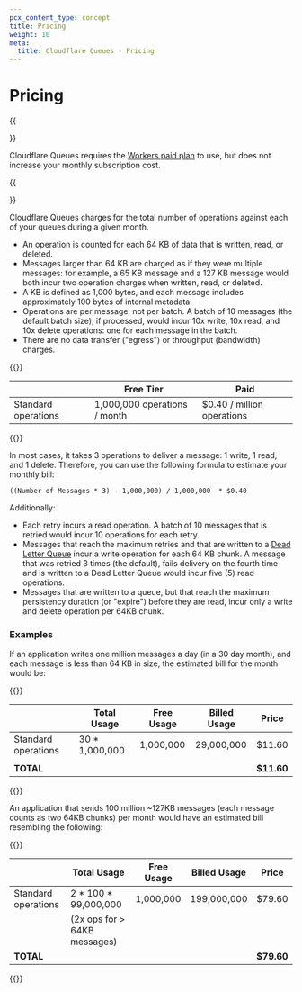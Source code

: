 ```yaml
---
pcx_content_type: concept
title: Pricing
weight: 10
meta:
  title: Cloudflare Queues - Pricing
---
```


# Pricing

{{<Aside type="note">}}

Cloudflare Queues requires the [Workers paid plan](https://developers.cloudflare.com/workers/platform/pricing/) to use, but does not increase your monthly subscription cost.

{{</Aside>}}

Cloudflare Queues charges for the total number of operations against each of your queues during a given month.

* An operation is counted for each 64 KB of data that is written, read, or deleted.
* Messages larger than 64 KB are charged as if they were multiple messages: for example, a 65 KB message and a 127 KB message would both incur two operation charges when written, read, or deleted.
* A KB is defined as 1,000 bytes, and each message includes approximately 100 bytes of internal metadata.
* Operations are per message, not per batch. A batch of 10 messages (the default batch size), if processed, would incur 10x write, 10x read, and 10x delete operations: one for each message in the batch.
* There are no data transfer ("egress") or throughput (bandwidth) charges.

{{<table-wrap>}}

|                     | Free Tier                    | Paid                       |
| ------------------- | ---------------------------- | -------------------------- |
| Standard operations | 1,000,000 operations / month | $0.40 / million operations |

{{</table-wrap>}}

In most cases, it takes 3 operations to deliver a message: 1 write, 1 read, and 1 delete. Therefore, you can use the following formula to estimate your monthly bill:

    ((Number of Messages * 3) - 1,000,000) / 1,000,000  * $0.40

Additionally:

* Each retry incurs a read operation. A batch of 10 messages that is retried would incur 10 operations for each retry.
* Messages that reach the maximum retries and that are written to a [Dead Letter Queue](https://developers.cloudflare.com/queues/batching-retries) incur a write operation for each 64 KB chunk. A message that was retried 3 times (the default), fails delivery on the fourth time and is written to a Dead Letter Queue would incur five (5) read operations.
* Messages that are written to a queue, but that reach the maximum persistency duration (or "expire") before they are read, incur only a write and delete operation per 64KB chunk.

### Examples

If an application writes one million messages a day (in a 30 day month), and each message is less than 64 KB in size, the estimated bill for the month would be:

{{<table-wrap>}}

|                     | Total Usage     | Free Usage | Billed Usage | Price      |
| ------------------- | --------------- | ---------- | ------------ | ---------- |
| Standard operations | 30 \* 1,000,000 | 1,000,000  | 29,000,000   | $11.60     |
|                     |                 |            |              |            |
| **TOTAL**           |                 |            |              | **$11.60** |

{{</table-wrap>}}

An application that sends 100 million ~127KB messages (each message counts as two 64KB chunks) per month would have an estimated bill resembling the following:

{{<table-wrap>}}

|                     | Total Usage                  | Free Usage | Billed Usage | Price      |
| ------------------- | ---------------------------- | ---------- | ------------ | ---------- |
| Standard operations | 2 * 100 \* 99,000,000        | 1,000,000  | 199,000,000  | $79.60     |
|                     | (2x ops for > 64KB messages) |            |              |            |
| **TOTAL**           |                              |            |              | **$79.60** |

{{</table-wrap>}}
